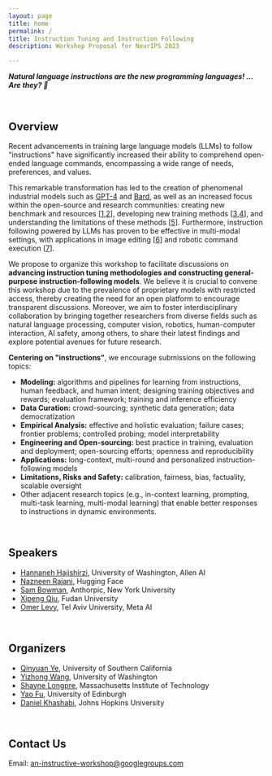 ```yaml
---
layout: page
title: home
permalink: /
title: Instruction Tuning and Instruction Following
description: Workshop Proposal for NeurIPS 2023

---
```


___Natural language instructions are the new programming languages! ... Are they? :thinking:___


<br>

## Overview

Recent advancements in training large language models (LLMs) to follow "instructions" have significantly increased their ability to comprehend open-ended language commands, encompassing a wide range of needs, preferences, and values.

This remarkable transformation has led to the creation of phenomenal industrial models such as [GPT-4](https://arxiv.org/abs/2303.08774) and [Bard](https://blog.google/technology/ai/bard-google-ai-search-updates/), as well as an increased focus within the open-source and research communities: creating new benchmark and resources [[1](https://aclanthology.org/2022.emnlp-main.340/),[2](https://arxiv.org/abs/2301.13688)], developing new training methods [[3](https://arxiv.org/abs/2203.02155),[4](https://arxiv.org/abs/2212.10560)], and understanding the limitations of these methods [[5](https://arxiv.org/abs/2109.01247)]. Furthermore, instruction following powered by LLMs has proven to be effective in multi-modal settings, with applications in image editing [[6](https://arxiv.org/abs/2211.09800)] and robotic command execution [[7](https://arxiv.org/abs/2204.01691)].

We propose to organize this workshop to facilitate discussions on __advancing instruction tuning methodologies and constructing general-purpose instruction-following models__. We believe it is crucial to convene this workshop due to the prevalence of proprietary models with restricted access, thereby creating the need for an open platform to encourage transparent discussions. Moreover, we aim to foster interdisciplinary collaboration by bringing together researchers from diverse fields such as natural language processing, computer vision, robotics, human-computer interaction, AI safety, among others, to share their latest findings and explore potential avenues for future research.

__Centering on "instructions"__, we encourage submissions on the following topics:

* __Modeling:__ algorithms and pipelines for learning from instructions, human feedback, and human intent; designing training objectives and rewards; evaluation framework; training and inference efficiency
* __Data Curation:__ crowd-sourcing; synthetic data generation; data democratization
* __Empirical Analysis:__ effective and holistic evaluation; failure cases; frontier problems; controlled probing; model interpretability
* __Engineering and Open-sourcing:__ best practice in training, evaluation and deployment; open-sourcing efforts; openness and reproducibility
* __Applications:__ long-context, multi-round and personalized instruction-following models
* __Limitations, Risks and Safety:__ calibration, fairness, bias, factuality, scalable oversight
* Other adjacent research topics (e.g., in-context learning, prompting, multi-task learning, multi-modal learning) that enable better responses to instructions in dynamic environments.

<br>

## Speakers

* [Hannaneh Hajishirzi](https://homes.cs.washington.edu/~hannaneh/), University of Washington, Allen AI
* [Nazneen Rajani](https://www.nazneenrajani.com/), Hugging Face
* [Sam Bowman](https://cims.nyu.edu/~sbowman/), Anthorpic, New York University
* [Xipeng Qiu](https://xpqiu.github.io/en.html), Fudan University
* [Omer Levy](https://www.cs.tau.ac.il/~levyomer/), Tel Aviv University, Meta AI

<br>

## Organizers

* [Qinyuan Ye](http://yeqy.xyz/), University of Southern California
* [Yizhong Wang](https://homes.cs.washington.edu/~yizhongw/), University of Washington
* [Shayne Longpre](https://www.shaynelongpre.com/), Massachusetts Institute of Technology
* [Yao Fu](https://franxyao.github.io/), University of Edinburgh
* [Daniel Khashabi](https://danielkhashabi.com/), Johns Hopkins University

<br>

## Contact Us
Email: [an-instructive-workshop@googlegroups.com](mailto:an-instructive-workshop@googlegroups.com)